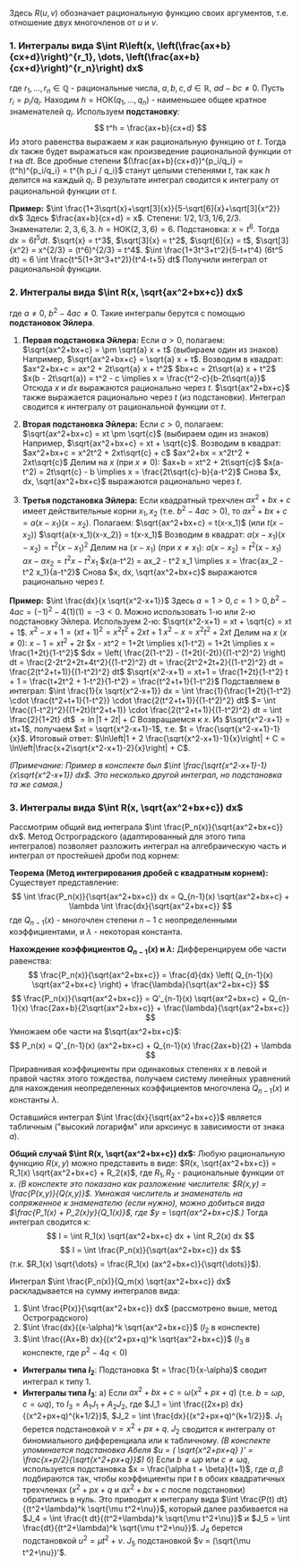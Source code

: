 Здесь $R(u,v)$ обозначает рациональную функцию своих аргументов, т.е. отношение двух многочленов от $u$ и $v$.

### 1. Интегралы вида $\int R\left(x, \left(\frac{ax+b}{cx+d}\right)^{r_1}, \dots, \left(\frac{ax+b}{cx+d}\right)^{r_n}\right) dx$

где $r_1, \dots, r_n \in \mathbb{Q}$ - рациональные числа, $a, b, c, d \in \mathbb{R}$, $ad-bc \neq 0$.
Пусть $r_i = p_i/q_i$. Находим $h = \text{НОК}(q_1, \dots, q_n)$ - наименьшее общее кратное знаменателей $q_i$.
Используем **подстановку**:
$$ t^h = \frac{ax+b}{cx+d} $$
Из этого равенства выражаем $x$ как рациональную функцию от $t$. Тогда $dx$ также будет выражаться как произведение рациональной функции от $t$ на $dt$. Все дробные степени $(\frac{ax+b}{cx+d})^{p_i/q_i} = (t^h)^{p_i/q_i} = t^{h p_i / q_i}$ станут целыми степенями $t$, так как $h$ делится на каждый $q_i$.
В результате интеграл сводится к интегралу от рациональной функции от $t$.

**Пример:**
$\int \frac{1+3\sqrt{x}+\sqrt[3]{x}}{5-\sqrt[6]{x}+\sqrt[3]{x^2}} dx$
Здесь $\frac{ax+b}{cx+d} = x$. Степени: $1/2, 1/3, 1/6, 2/3$. Знаменатели: $2, 3, 6, 3$.
$h = \text{НОК}(2, 3, 6) = 6$.
Подстановка: $x = t^6$. Тогда $dx = 6t^5 dt$.
$\sqrt{x} = t^3$, $\sqrt[3]{x} = t^2$, $\sqrt[6]{x} = t$, $\sqrt[3]{x^2} = x^{2/3} = (t^6)^{2/3} = t^4$.
$\int \frac{1+3t^3+t^2}{5-t+t^4} (6t^5 dt) = 6 \int \frac{t^5(1+3t^3+t^2)}{t^4-t+5} dt$
Получили интеграл от рациональной функции.

### 2. Интегралы вида $\int R(x, \sqrt{ax^2+bx+c}) dx$

где $a \neq 0$, $b^2-4ac \neq 0$.
Такие интегралы берутся с помощью **подстановок Эйлера**.

1.  **Первая подстановка Эйлера:** Если $a > 0$, полагаем:
    $\sqrt{ax^2+bx+c} = \pm \sqrt{a} x + t$ (выбираем один из знаков)
    Например, $\sqrt{ax^2+bx+c} = \sqrt{a} x + t$. Возводим в квадрат:
    $ax^2+bx+c = ax^2 + 2t\sqrt{a} x + t^2$
    $bx+c = 2t\sqrt{a} x + t^2$
    $x(b - 2t\sqrt{a}) = t^2 - c \implies x = \frac{t^2-c}{b-2t\sqrt{a}}$
    Отсюда $x$ и $dx$ выражаются рационально через $t$. $\sqrt{ax^2+bx+c}$ также выражается рационально через $t$ (из подстановки). Интеграл сводится к интегралу от рациональной функции от $t$.

2.  **Вторая подстановка Эйлера:** Если $c > 0$, полагаем:
    $\sqrt{ax^2+bx+c} = xt \pm \sqrt{c}$ (выбираем один из знаков)
    Например, $\sqrt{ax^2+bx+c} = xt + \sqrt{c}$. Возводим в квадрат:
    $ax^2+bx+c = x^2t^2 + 2xt\sqrt{c} + c$
    $ax^2+bx = x^2t^2 + 2xt\sqrt{c}$
    Делим на $x$ (при $x\neq 0$): $ax+b = xt^2 + 2t\sqrt{c}$
    $x(a-t^2) = 2t\sqrt{c} - b \implies x = \frac{2t\sqrt{c}-b}{a-t^2}$
    Снова $x, dx, \sqrt{ax^2+bx+c}$ выражаются рационально через $t$.

3.  **Третья подстановка Эйлера:** Если квадратный трехчлен $ax^2+bx+c$ имеет действительные корни $x_1, x_2$ (т.е. $b^2-4ac > 0$), то $ax^2+bx+c = a(x-x_1)(x-x_2)$. Полагаем:
    $\sqrt{ax^2+bx+c} = t(x-x_1)$ (или $t(x-x_2)$)
    $\sqrt{a(x-x_1)(x-x_2)} = t(x-x_1)$
    Возводим в квадрат: $a(x-x_1)(x-x_2) = t^2(x-x_1)^2$
    Делим на $(x-x_1)$ (при $x \neq x_1$): $a(x-x_2) = t^2(x-x_1)$
    $ax - ax_2 = t^2 x - t^2 x_1$
    $x(a-t^2) = ax_2 - t^2 x_1 \implies x = \frac{ax_2 - t^2 x_1}{a-t^2}$
    Снова $x, dx, \sqrt{ax^2+bx+c}$ выражаются рационально через $t$.

**Пример:**
$\int \frac{dx}{x \sqrt{x^2-x+1}}$
Здесь $a=1>0, c=1>0, b^2-4ac = (-1)^2 - 4(1)(1) = -3 < 0$.
Можно использовать 1-ю или 2-ю подстановку Эйлера. Используем 2-ю: $\sqrt{x^2-x+1} = xt + \sqrt{c} = xt + 1$.
$x^2-x+1 = (xt+1)^2 = x^2t^2 + 2xt + 1$
$x^2-x = x^2t^2 + 2xt$
Делим на $x$ ($x \neq 0$): $x-1 = xt^2 + 2t$
$x - xt^2 = 1+2t \implies x(1-t^2) = 1+2t \implies x = \frac{1+2t}{1-t^2}$
$dx = \left( \frac{2(1-t^2) - (1+2t)(-2t)}{(1-t^2)^2} \right) dt = \frac{2-2t^2+2t+4t^2}{(1-t^2)^2} dt = \frac{2t^2+2t+2}{(1-t^2)^2} dt = \frac{2(t^2+t+1)}{(1-t^2)^2} dt$
$\sqrt{x^2-x+1} = xt+1 = \frac{1+2t}{1-t^2} t + 1 = \frac{t+2t^2 + 1-t^2}{1-t^2} = \frac{t^2+t+1}{1-t^2}$
Подставляем в интеграл:
$\int \frac{1}{x \sqrt{x^2-x+1}} dx = \int \frac{1}{\frac{1+2t}{1-t^2} \cdot \frac{t^2+t+1}{1-t^2}} \cdot \frac{2(t^2+t+1)}{(1-t^2)^2} dt$
$= \int \frac{(1-t^2)^2}{(1+2t)(t^2+t+1)} \cdot \frac{2(t^2+t+1)}{(1-t^2)^2} dt = \int \frac{2}{1+2t} dt$
$= \ln|1+2t| + C$
Возвращаемся к $x$. Из $\sqrt{x^2-x+1} = xt+1$, получаем $xt = \sqrt{x^2-x+1}-1$, т.е. $t = \frac{\sqrt{x^2-x+1}-1}{x}$.
Итоговый ответ: $\ln\left|1 + 2 \frac{\sqrt{x^2-x+1}-1}{x}\right| + C = \ln\left|\frac{x+2\sqrt{x^2-x+1}-2}{x}\right| + C$.

*(Примечание: Пример в конспекте был $\int \frac{\sqrt{x^2-x+1}-1}{x\sqrt{x^2-x+1}} dx$. Это несколько другой интеграл, но подстановка та же самая.)*


### 3. Интегралы вида $\int R(x, \sqrt{ax^2+bx+c}) dx$

Рассмотрим общий вид интеграла $\int \frac{P_n(x)}{\sqrt{ax^2+bx+c}} dx$.
Метод Остроградского (адаптированный для этого типа интегралов) позволяет разложить интеграл на алгебраическую часть и интеграл от простейшей дроби под корнем:

**Теорема (Метод интегрирования дробей с квадратным корнем):**
Существует представление:
$$ \int \frac{P_n(x)}{\sqrt{ax^2+bx+c}} dx = Q_{n-1}(x) \sqrt{ax^2+bx+c} + \lambda \int \frac{dx}{\sqrt{ax^2+bx+c}} $$
где $Q_{n-1}(x)$ - многочлен степени $n-1$ с неопределенными коэффициентами, и $\lambda$ - некоторая константа.

**Нахождение коэффициентов $Q_{n-1}(x)$ и $\lambda$:**
Дифференцируем обе части равенства:
$$ \frac{P_n(x)}{\sqrt{ax^2+bx+c}} = \frac{d}{dx} \left( Q_{n-1}(x) \sqrt{ax^2+bx+c} \right) + \frac{\lambda}{\sqrt{ax^2+bx+c}} $$
$$ \frac{P_n(x)}{\sqrt{ax^2+bx+c}} = Q'_{n-1}(x) \sqrt{ax^2+bx+c} + Q_{n-1}(x) \frac{2ax+b}{2\sqrt{ax^2+bx+c}} + \frac{\lambda}{\sqrt{ax^2+bx+c}} $$
Умножаем обе части на $\sqrt{ax^2+bx+c}$:
$$ P_n(x) = Q'_{n-1}(x) (ax^2+bx+c) + Q_{n-1}(x) \frac{2ax+b}{2} + \lambda $$
Приравнивая коэффициенты при одинаковых степенях $x$ в левой и правой частях этого тождества, получаем систему линейных уравнений для нахождения неопределенных коэффициентов многочлена $Q_{n-1}(x)$ и константы $\lambda$.

Оставшийся интеграл $\int \frac{dx}{\sqrt{ax^2+bx+c}}$ является табличным ("высокий логарифм" или арксинус в зависимости от знака $a$).

**Общий случай $\int R(x, \sqrt{ax^2+bx+c}) dx$:**
Любую рациональную функцию $R(x, y)$ можно представить в виде:
$R(x, \sqrt{ax^2+bx+c}) = R_1(x) \sqrt{ax^2+bx+c} + R_2(x)$, где $R_1, R_2$ - рациональные функции от $x$.
*(В конспекте это показано как разложение числителя: $R(x,y) = \frac{P(x,y)}{Q(x,y)}$. Умножая числитель и знаменатель на сопряженное к знаменателю (если нужно), можно добиться вида $\frac{P_1(x) + P_2(x)y}{Q_1(x)}$, где $y = \sqrt{ax^2+bx+c}$.)*
Тогда интеграл сводится к:
$$ I = \int R_1(x) \sqrt{ax^2+bx+c} dx + \int R_2(x) dx $$
$$ I = \int \frac{P_n(x)}{\sqrt{ax^2+bx+c}} dx $$
(т.к. $R_1(x) \sqrt{\dots} = \frac{R_1(x) (ax^2+bx+c)}{\sqrt{\dots}}$).

Интеграл $\int \frac{P_n(x)}{Q_m(x) \sqrt{ax^2+bx+c}} dx$ раскладывается на сумму интегралов вида:
1.  $\int \frac{P(x)}{\sqrt{ax^2+bx+c}} dx$ (рассмотрено выше, метод Остроградского)
2.  $\int \frac{dx}{(x-\alpha)^k \sqrt{ax^2+bx+c}}$ ($I_2$ в конспекте)
3.  $\int \frac{(Ax+B) dx}{(x^2+px+q)^k \sqrt{ax^2+bx+c}}$ ($I_3$ в конспекте, где $p^2-4q < 0$)

*   **Интегралы типа $I_2$**: Подстановка $t = \frac{1}{x-\alpha}$ сводит интеграл к типу 1.
*   **Интегралы типа $I_3$**:
    a)  Если $ax^2+bx+c = \omega (x^2+px+q)$ (т.е. $b = \omega p$, $c = \omega q$), то $I_3 = A_1 J_1 + A_2 J_2$, где
        $J_1 = \int \frac{(2x+p) dx}{(x^2+px+q)^{k+1/2}}$, $J_2 = \int \frac{dx}{(x^2+px+q)^{k+1/2}}$.
        $J_1$ берется подстановкой $v=x^2+px+q$.
        $J_2$ сводится к интегралу от биномиального дифференциала или к табличному. *(В конспекте упоминается подстановка Абеля $u = ( \sqrt{x^2+px+q} )' = \frac{x+p/2}{\sqrt{x^2+px+q}}$)*
    б)  Если $b \neq \omega p$ или $c \neq \omega q$, используется подстановка $x = \frac{\alpha t + \beta}{t+1}$, где $\alpha, \beta$ подбираются так, чтобы коэффициенты при $t$ в обоих квадратичных трехчленах ($x^2+px+q$ и $ax^2+bx+c$ после подстановки) обратились в нуль. Это приводит к интегралу вида $\int \frac{P(t) dt}{(t^2+\lambda)^k \sqrt{\mu t^2+\nu}}$, который далее разбивается на $J_4 = \int \frac{t dt}{(t^2+\lambda)^k \sqrt{\mu t^2+\nu}}$ и $J_5 = \int \frac{dt}{(t^2+\lambda)^k \sqrt{\mu t^2+\nu}}$.
        $J_4$ берется подстановкой $u^2 = \mu t^2 + \nu$.
        $J_5$ подстановкой $v = (\sqrt{\mu t^2+\nu})'$.
